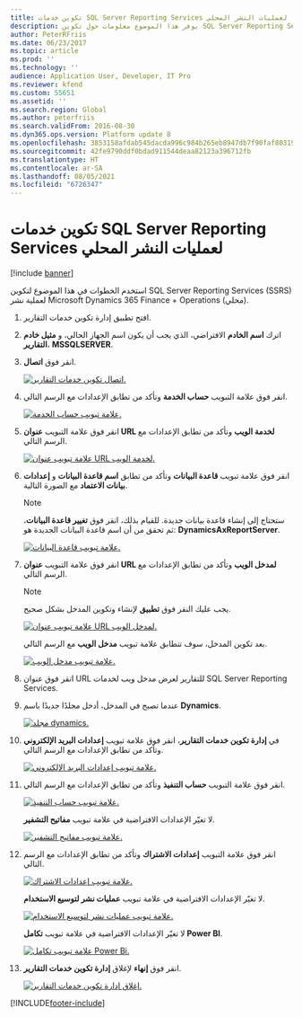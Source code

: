 ```yaml
---
title: تكوين خدمات SQL Server Reporting Services لعمليات النشر المحلي
description: يوفر هذا الموضوع معلومات حول تكوين SQL Server Reporting Services (SSRS) للنشر المحلي.
author: PeterRFriis
ms.date: 06/23/2017
ms.topic: article
ms.prod: ''
ms.technology: ''
audience: Application User, Developer, IT Pro
ms.reviewer: kfend
ms.custom: 55651
ms.assetid: ''
ms.search.region: Global
ms.author: peterfriis
ms.search.validFrom: 2016-08-30
ms.dyn365.ops.version: Platform update 8
ms.openlocfilehash: 3853158afdab545dacda996c984b265eb8947db7f90faf80319841eb01c14910
ms.sourcegitcommit: 42fe9790ddf0bdad911544deaa82123a396712fb
ms.translationtype: HT
ms.contentlocale: ar-SA
ms.lasthandoff: 08/05/2021
ms.locfileid: "6726347"
---
```

# <a name="configure-sql-server-reporting-services-for-on-premises-deployments"></a>تكوين خدمات SQL Server Reporting Services لعمليات النشر المحلي

[!include [banner](../includes/banner.md)]

استخدم الخطوات في هذا الموضوع لتكوين SQL Server Reporting Services (SSRS) لعملية نشر Microsoft Dynamics 365 Finance + Operations (محلي).

1. افتح تطبيق إدارة تكوين خدمات التقارير.
2. اترك **اسم الخادم** الافتراضي، الذي يجب أن يكون اسم الجهاز الحالي، و **مثيل خادم التقارير**، **MSSQLSERVER**.
3. انقر فوق **اتصال**.

    [![اتصال تكوين خدمات التقارير.](./media/ssrs-config-manager-01.png)](./media/ssrs-config-manager-01.png)

4. انقر فوق علامة التبويب **حساب الخدمة** وتأكد من تطابق الإعدادات مع الرسم التالي.

    [![علامة تبويب حساب الخدمة.](./media/ssrs-config-manager-02.png)](./media/ssrs-config-manager-02.png)

5. انقر فوق علامة التبويب **عنوان URL لخدمة الويب** وتأكد من تطابق الإعدادات مع الرسم التالي.

    [![علامة تبويب عنوان URL لخدمة الويب.](./media/ssrs-config-manager-03.png)](./media/ssrs-config-manager-03.png)

6. انقر فوق علامة تبويب **قاعدة البيانات** وتأكد من تطابق **اسم قاعدة البيانات** و **إعدادات بيانات الاعتماد** مع الصورة التالية.

    > [!NOTE]
    > ستحتاج إلى إنشاء قاعدة بيانات جديدة. للقيام بذلك، انقر فوق **تغيير قاعدة البيانات**، ثم تحقق من أن اسم قاعدة البيانات الجديدة هو: **DynamicsAxReportServer‎**.

    [![علامة تبويب قاعدة البيانات.](./media/ssrs-config-manager-04.png)](./media/ssrs-config-manager-04.png)

7. انقر فوق علامة التبويب **عنوان URL لمدخل الويب** وتأكد من تطابق الإعدادات مع الرسم التالي.

    > [!NOTE]
    > يجب عليك النقر فوق **تطبيق** لإنشاء وتكوين المدخل بشكل صحيح.

    [![علامة تبويب عنوان URL لمدخل الويب.](./media/ssrs-config-manager-05.png)](./media/ssrs-config-manager-05.png)

    بعد تكوين المدخل، سوف تتطابق علامة تبويب **مدخل الويب** مع الرسم التالي.

    [![علامة تبويب مدخل الويب.](./media/ssrs-config-manager-06.png)](./media/ssrs-config-manager-06.png)

8. انقر فوق عنوان URL للتقارير لعرض مدخل ويب لخدمات SQL Server Reporting Services.
9. عندما تصبح في المدخل، أدخل مجلدًا جديدًا باسم **Dynamics**.

    [![مجلد dynamics.](./media/ssrs-config-manager-07.png)](./media/ssrs-config-manager-07.png)

10. في **إدارة تكوين خدمات التقارير**، انقر فوق علامة تبويب **إعدادات البريد الإلكتروني** وتأكد من تطابق الإعدادات مع الرسم التالي.‬

    [![علامة تبويب إعدادات البريد الإلكتروني.](./media/ssrs-config-manager-08.png)](./media/ssrs-config-manager-08.png)

11. انقر فوق علامة التبويب **حساب التنفيذ‬** وتأكد من تطابق الإعدادات مع الرسم التالي.

    [![علامة تبويب حساب التنفيذ‬.](./media/ssrs-config-manager-09.png)](./media/ssrs-config-manager-09.png)

    لا تغيّر الإعدادات الافتراضية في علامة تبويب **مفاتيح التشفير**.

    [![علامة تبويب مفاتيح التشفير.](./media/ssrs-config-manager-10.png)](./media/ssrs-config-manager-10.png)

12. انقر فوق علامة التبويب **إعدادات الاشتراك‬** وتأكد من تطابق الإعدادات مع الرسم التالي.

    [![علامة تبويب إعدادات الاشتراك.](./media/ssrs-config-manager-11.png)](./media/ssrs-config-manager-11.png)

    لا تغيّر الإعدادات الافتراضية في علامة تبويب **عمليات نشر لتوسيع الاستخدام**.

    [![علامة تبويب عمليات نشر لتوسيع الاستخدام.](./media/ssrs-config-manager-12.png)](./media/ssrs-config-manager-12.png)

    لا تغيّر الإعدادات الافتراضية في علامة تبويب **تكامل Power BI**.

    [![علامة تبويب تكامل Power Bi.](./media/ssrs-config-manager-13.png)](./media/ssrs-config-manager-13.png)

13. انقر فوق **إنهاء** لإغلاق **إدارة تكوين خدمات التقارير**.

    [![إغلاق إدارة تكوين خدمات التقارير.](./media/ssrs-config-manager-14.png)](./media/ssrs-config-manager-14.png)


[!INCLUDE[footer-include](../../../includes/footer-banner.md)]
